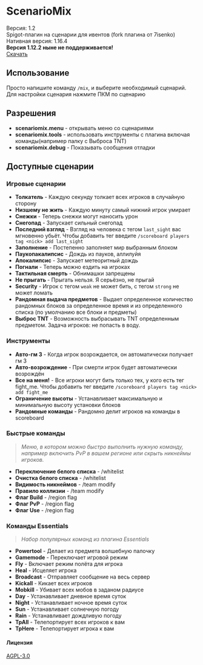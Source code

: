 # ScenarioMix

Версия: 1.2<br>
Spigot-плагин на сценарии для ивентов (fork плагина от 7isenko)<br>
Нативная версия: 1.16.4<br>
**Версия 1.12.2 ныне не поддерживается!**<br>
[Скачать](https://github.com/Elytrium/ElytraMix/releases)

## Использование

Просто напишите команду ``/mix``, и выберите необходимый сценарий.<br>
Для настройки сценария нажмите ПКМ по сценарию

## Разрешения

- **scenariomix.menu** - открывать меню со сценариями
- **scenariomix.tools** - использовать инструменты с плагина включая команды(например палку с Выброса TNT)
- **scenariomix.debug** - Показывать сообщения отладки

## Доступные сценарии
### Игровые сценарии

- **Толкатель** - Каждую секунду толкает всех игроков в случайную сторону
- **Низшему не жить** - Каждую минуту самый нижний игрок умирает
- **Снежки** - Теперь снежки могут наносить урон
- **Снегопад** - Запускает сильный снегопад
- **Последний взгляд** - Взгляд на человека с тегом ``last_sight`` вас мгновенно убьёт. Чтобы добавить тег введите ``/scoreboard players tag <nick> add last_sight``
- **Заполнение** - Постепенно заполняет мир выбранным блоком
- **Паукопакалипсис** - Дождь из пауков, аллилуйя
- **Апокалипсис** - Запускает метеоритный дождь
- **Погнали** - Теперь можно ездить на игроках
- **Тактильная смерть** - Обнимашки запрещены
- **Не прыгать** - Прыгать нельзя. Я серьёзно, не прыгай
- **Security** - Игрок с тегом ``weak`` не может бить, с тегом ``strong`` не может ломать
- **Рандомная выдача предметов** - Выдает определенное количество рандомных блоков за определенное время и из определенного списка (по умолчанию все блоки и предметы)
- **Выброс TNT** - Возможность выбрасывать TNT определенным предметом. Задача игроков: не попасть в воду.

### Инструменты

- **Авто-гм 3** - Когда игрок возрождается, он автоматически получает гм 3
- **Авто-возрождение** - При смерти игрок будет автоматически возрождён
- **Все на меня!** - Все игроки могут бить только тех, у кого есть тег fight_me.  Чтобы добавить тег введите ``/scoreboard players tag <nick> add fight_me``
- **Ограничение высоты** - Устанавливает максимальную и минимальную высоту установки блоков 
- **Рандомные команды** - Рандомно делит игроков на команды в scoreboard 

### Быстрые команды
> *Меню, в котором можно быстро выполнить нужную команду, например включить PvP в вашем регионе или скрыть никнеймы игроков.*

- **Переключение белого списка** - /whitelist
- **Очистка белого списка** - /whitelist
- **Видимость никнеймов** - /team modify
- **Правило коллизии** - /team modify
- **Флаг Build** - /region flag
- **Флаг PvP** - /region flag
- **Флаг Use**  - /region flag

### Команды Essentials
> *Набор популярных команд из плагина Essentials*
- **Powertool** - Делает из предмета волшебную палочку
- **Gamemode** - Переключает игровой режим
- **Fly** - Включает режим полёта для игрока
- **Heal** - Исцеляет игрока
- **Broadcast** - Отправляет сообщение на весь сервер
- **Kickall** - Кикает всех игроков
- **Mobkill** - Убивает всех мобов в заданом радиусе
- **Day** - Устанавливает дневное время суток
- **Night** - Устанавливает ночное время суток
- **Sun** - Устанавливает солнечную погоду
- **Rain** - Устанавливает дождливую погоду
- **TpAll** - Телепортирует всех игроков к вам
- **TpHere** - Телепортирует игрока к вам

#### Лицензия
[AGPL-3.0](https://github.com/Elytrium/ElytraMix/blob/master/LICENSE)
